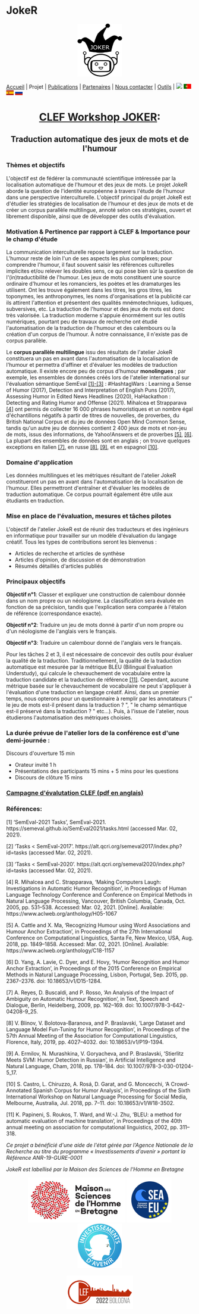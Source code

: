 # JokeR
  <p align="center">
  <img src="../img/Joker.png" width="120" height="142">
  </p>

[Accueil](index) | Projet | [Publications](publications) | [Partenaires](partenaires) | [Nous contacter](contact) | [Outils](outils) | [<img src="../img/drapeau EN.png" width="20">](https://lepocci.github.io/joker-/EN/index) [<img src="../img/drapeau PT.png" width="20">](https://lepocci.github.io/joker-/PT/index)  [<img src="../img/drapeau ES.png" width="20">](https://lepocci.github.io/joker-/ES/index)  [<img src="../img/drapeau RU.png" width="20">](https://lepocci.github.io/joker-/RU/index) 
<br>
  <h1 align="center"><a href="https://lepocci.github.io/joker-/EN">CLEF Workshop JOKER</a>:</h1>
  <h2 align="center">Traduction automatique des jeux de mots et de l'humour
</h2>

  <h3>Thèmes et objectifs</h3>
  
L'objectif est de fédérer la communauté scientifique intéressée par la localisation automatique de l'humour et des jeux de mots.  Le projet JokeR aborde la question de l'identité européenne à travers l'étude de l'humour dans une perspective interculturelle. L'objectif principal du projet JokeR est d'étudier les stratégies de localisation de l'humour et des jeux de mots et de créer un corpus parallèle multilingue, annoté selon ces stratégies, ouvert et librement disponible, ainsi que de développer des outils d'évaluation.

  <h3>Motivation & Pertinence par rapport à CLEF & Importance pour le champ d'étude</h3>

  La communication interculturelle repose largement sur la traduction. L'humour reste de loin l'un de ses aspects les plus complexes; pour comprendre l'humour, il faut souvent saisir les références culturelles implicites et/ou relever les doubles sens, ce qui pose bien sûr la question de l'(in)traductibilité de l'humour. Les jeux de mots constituent une source ordinaire d'humour et les romanciers, les poètes et les dramaturges les utilisent. Ont les trouve également dans les titres, les gros titres, les toponymes, les anthroponymes, les noms d'organisations et la publicité car ils attirent l'attention et présentent des qualités mnémotechniques, ludiques, subversives, etc. La traduction de l'humour et des jeux de mots est donc très valorisée. La traduction moderne s'appuie énormément sur les outils numériques, pourtant peu de travaux de recherche ont étudié l'automatisation de la traduction de l'humour et des calembours ou la création d'un corpus de l'humour. À notre connaissance, il n'existe pas de corpus parallèle.

  Le **corpus parallèle multilingue** issu des résultats de l'atelier JokeR constituera un pas en avant dans l'automatisation de la localisation de l'humour et permettra d'affiner et d'évaluer les modèles de traduction automatique. Il existe encore peu de corpus d'humour **monolingues** ; par exemple, les ensembles de données créés lors de l'atelier international sur l'évaluation sémantique SemEval <a href="#note1">[1]-[3]</a> : #HashtagWars : Learning a Sense of Humor (2017), Detection and Interpretation of English Puns (2017), Assessing Humor in Edited News Headlines (2020), HaHackathon : Detecting and Rating Humor and Offense (2021). Mihalcea et Strapparava <a href="#note1">[4]</a> ont permis de collecter 16 000 phrases humoristiques et un nombre égal d'échantillons négatifs à partir de titres de nouvelles, de proverbes, du British National Corpus et du jeu de données Open Mind Common Sense, tandis qu'un autre jeu de données contient 2 400 jeux de mots et non-jeu de mots, issus des informations, de Yahoo!Answers et de proverbes <a href="#note1">[5]</a>, <a href="#note2">[6]</a>. La plupart des ensembles de données sont en anglais ; on trouve quelques exceptions en italien <a href="#note2">[7]</a>, en russe <a href="#note2">[8]</a>, <a href="#note2">[9]</a>, et en espagnol <a href="#note2">[10]</a>.

  <h3>Domaine d'application</h3>

  Les données multilingues et les métriques résultant de l'atelier JokeR constitueront un pas en avant dans l'automatisation de la localisation de l'humour. Elles permettront d'entraîner et d'évaluer les modèles de traduction automatique. Ce corpus pourrait également être utile aux étudiants en traduction. 

  <h3>Mise en place de l'évaluation, mesures et tâches pilotes</h3>

  L'objectif de l'atelier JokeR est de réunir des traducteurs et des ingénieurs en informatique pour travailler sur un modèle d'évaluation du langage créatif. Tous les types de contributions seront les bienvenus :
  - Articles de recherche et articles de synthèse
  - Articles d'opinion, de discussion et de démonstration
  - Résumés détaillés d'articles publiés

  <h3>Principaux objectifs</h3>

**Objectif n°1**: Classer et expliquer une construction de calembour donnée dans un nom propre ou un néologisme. La classification sera évaluée en fonction de sa précision, tandis que l'explication sera comparée à l'étalon de référence (correspondance exacte).

**Objectif n°2**: Traduire un jeu de mots donné à partir d'un nom propre ou d'un néologisme de l'anglais vers le français.

**Objectif n°3**: Traduire un calembour donné de l'anglais vers le français.

Pour les tâches 2 et 3, il est nécessaire de concevoir des outils pour évaluer la qualité de la traduction. Traditionnellement, la qualité de la traduction automatique est mesurée par la métrique BLEU (Bilingual Evaluation Understudy), qui calcule le chevauchement de vocabulaire entre la traduction candidate et la traduction de référence <a href="#note2">[11]</a>. Cependant, aucune métrique basée sur le chevauchement de vocabulaire ne peut s'appliquer à l'évaluation d'une traduction en langage créatif. Ainsi, dans un premier temps, nous opterons pour un questionnaire à remplir par les annotateurs (" le jeu de mots est-il présent dans la traduction ? ", " le champ sémantique est-il préservé dans la traduction ? " etc...). Puis, à l'issue de l'atelier, nous étudierons l'automatisation des métriques choisies.  

<h3>La durée prévue de l'atelier lors de la conférence est d'une demi-journée :</h3>

Discours d'ouverture 15 min
  - Orateur invité 1 h
  - Présentations des participants 15 mins + 5 mins pour les questions
  - Discours de clôture 15 mins

<p>
<a href="./JOKER_CLEF_2021.pdf"><h3>Campagne d'évalutation CLEF (pdf en anglais)</h3></a>
</p>  

<h3 id="note1">Références:</h3>
  <p>
<p>[1]	‘SemEval-2021 Tasks’, SemEval-2021. https://semeval.github.io/SemEval2021/tasks.html (accessed Mar. 02, 2021).</p>
<p>[2]	‘Tasks < SemEval-2017’. https://alt.qcri.org/semeval2017/index.php?id=tasks (accessed Mar. 02, 2021).</p>
<p>[3]	‘Tasks < SemEval-2020’. https://alt.qcri.org/semeval2020/index.php?id=tasks (accessed Mar. 02, 2021).</p>
<p>[4]	R. Mihalcea and C. Strapparava, ‘Making Computers Laugh: Investigations in Automatic Humor Recognition’, in Proceedings of Human Language Technology Conference and Conference on Empirical Methods in Natural Language Processing, Vancouver, British Columbia, Canada, Oct. 2005, pp. 531–538. Accessed: Mar. 02, 2021. [Online]. Available: https://www.aclweb.org/anthology/H05-1067</p>
<p>[5]	A. Cattle and X. Ma, ‘Recognizing Humour using Word Associations and Humour Anchor Extraction’, in Proceedings of the 27th International Conference on Computational Linguistics, Santa Fe, New Mexico, USA, Aug. 2018, pp. 1849–1858. Accessed: Mar. 02, 2021. [Online]. Available: https://www.aclweb.org/anthology/C18-1157</p>
<p id="note2">[6]	D. Yang, A. Lavie, C. Dyer, and E. Hovy, ‘Humor Recognition and Humor Anchor Extraction’, in Proceedings of the 2015 Conference on Empirical Methods in Natural Language Processing, Lisbon, Portugal, Sep. 2015, pp. 2367–2376. doi: 10.18653/v1/D15-1284.</p>
<p>[7]	A. Reyes, D. Buscaldi, and P. Rosso, ‘An Analysis of the Impact of Ambiguity on Automatic Humour Recognition’, in Text, Speech and Dialogue, Berlin, Heidelberg, 2009, pp. 162–169. doi: 10.1007/978-3-642-04208-9_25.</p>
<p>[8]	V. Blinov, V. Bolotova-Baranova, and P. Braslavski, ‘Large Dataset and Language Model Fun-Tuning for Humor Recognition’, in Proceedings of the 57th Annual Meeting of the Association for Computational Linguistics, Florence, Italy, 2019, pp. 4027–4032. doi: 10.18653/v1/P19-1394.</p>
<p>[9]	A. Ermilov, N. Murashkina, V. Goryacheva, and P. Braslavski, ‘Stierlitz Meets SVM: Humor Detection in Russian’, in Artificial Intelligence and Natural Language, Cham, 2018, pp. 178–184. doi: 10.1007/978-3-030-01204-5_17.</p>
<p>[10]	S. Castro, L. Chiruzzo, A. Rosá, D. Garat, and G. Moncecchi, ‘A Crowd-Annotated Spanish Corpus for Humor Analysis’, in Proceedings of the Sixth International Workshop on Natural Language Processing for Social Media, Melbourne, Australia, Jul. 2018, pp. 7–11. doi: 10.18653/v1/W18-3502.</p>
<p>[11]	K. Papineni, S. Roukos, T. Ward, and W.-J. Zhu, ‘BLEU: a method for automatic evaluation of machine translation’, in Proceedings of the 40th annual meeting on association for computational linguistics, 2002, pp. 311–318.<p/>
  </p>


<p>
<em>Ce projet a bénéficié d'une aide de l'état gérée par l'Agence Nationale de la Recherche au titre du programme « Investissements d'avenir » portant la Référence ANR-19-GURE-0001</em>
</p>
<p>
<em>JokeR est labellisé par la Maison des Sciences de l'Homme en Bretagne</em>
</p>
<div align="center">
  <a href="https://www.mshb.fr"><img src="../img/MSHB.jpg" height="120"></a>
  <a href="https://sea-eu.org/?lang=fr"><img src="../img/SEA-EU.png" height="120"></a>
  <a href="https://www.gouvernement.fr/le-programme-d-investissements-d-avenir"><img src="../img/Investissement avenir.jpeg" height="120"></a>
</div>
<br />
<div align="center">
  <a href="https://clef2022.clef-initiative.eu/index.php"><img src="../img/CLEF2022.png" height="90"></a> 
</div>
